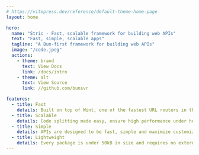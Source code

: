 ```yaml
---
# https://vitepress.dev/reference/default-theme-home-page
layout: home

hero:
  name: "Stric - Fast, scalable framework for building web APIs"
  text: "Fast, simple, scalable apps"
  tagline: "A Bun-first framework for building web APIs"
  image: "/code.jpeg"
  actions:
    - theme: brand
      text: View Docs
      link: /docs/intro
    - theme: alt
      text: View Source
      link: //github.com/bunsvr

features:
  - title: Fast
    details: Built on top of Wint, one of the fastest URL routers in the JavaScript ecosystem.
  - title: Scalable
    details: Code splitting made easy, ensure high performance under heavy workloads.
  - title: Simple
    details: APIs are designed to be fast, simple and maximize customizability.
  - title: Lightweight
    details: Every package is under 50kB in size and requires no external dependencies 
---
```


<style>
.VPImage.image-src {
  max-width: 600px;
  border-radius: 12px;
}
</style>
